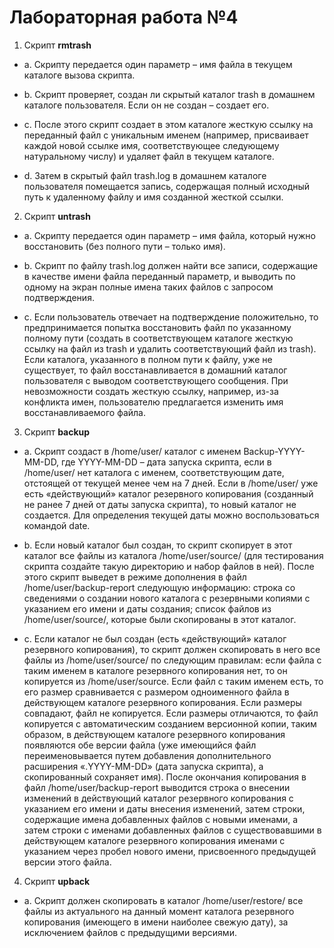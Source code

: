 # Лабораторная работа №4
1) Скрипт **rmtrash**
* a. Скрипту передается один параметр – имя файла в текущем каталоге вызова скрипта.

* b. Скрипт проверяет, создан ли скрытый каталог trash в домашнем каталоге пользователя. Если он
не создан – создает его.

* c. После этого скрипт создает в этом каталоге жесткую ссылку на переданный файл с уникальным
именем (например, присваивает каждой новой ссылке имя, соответствующее следующему
натуральному числу) и удаляет файл в текущем каталоге.

* d. Затем в скрытый файл trash.log в домашнем каталоге пользователя помещается запись,
содержащая полный исходный путь к удаленному файлу и имя созданной жесткой ссылки.

2) Скрипт **untrash**
* a. Скрипту передается один параметр – имя файла, который нужно восстановить (без полного пути –
только имя).

* b. Скрипт по файлу trash.log должен найти все записи, содержащие в качестве имени файла
переданный параметр, и выводить по одному на экран полные имена таких файлов с запросом
подтверждения.

* c. Если пользователь отвечает на подтверждение положительно, то предпринимается попытка
восстановить файл по указанному полному пути (создать в соответствующем каталоге жесткую
ссылку на файл из trash и удалить соответствующий файл из trash). Если каталога, указанного
в полном пути к файлу, уже не существует, то файл восстанавливается в домашний каталог
пользователя с выводом соответствующего сообщения. При невозможности создать жесткую
ссылку, например, из-за конфликта имен, пользователю предлагается изменить имя
восстанавливаемого файла.

3) Скрипт **backup**
* a. Скрипт создаст в /home/user/ каталог с именем Backup-YYYY-MM-DD, где YYYY-MM-DD –
дата запуска скрипта, если в /home/user/ нет каталога с именем, соответствующим дате,
отстоящей от текущей менее чем на 7 дней. Если в /home/user/ уже есть «действующий»
каталог резервного копирования (созданный не ранее 7 дней от даты запуска скрипта), то новый
каталог не создается. Для определения текущей даты можно воспользоваться командой date.

* b. Если новый каталог был создан, то скрипт скопирует в этот каталог все файлы из каталога
/home/user/source/ (для тестирования скрипта создайте такую директорию и набор файлов в
ней). После этого скрипт выведет в режиме дополнения в файл /home/user/backup-report
следующую информацию: строка со сведениями о создании нового каталога с резервными
копиями с указанием его имени и даты создания; список файлов из /home/user/source/,
которые были скопированы в этот каталог.

* c. Если каталог не был создан (есть «действующий» каталог резервного копирования), то скрипт
должен скопировать в него все файлы из /home/user/source/ по следующим правилам: если
файла с таким именем в каталоге резервного копирования нет, то он копируется из
/home/user/source. Если файл с таким именем есть, то его размер сравнивается с размером
одноименного файла в действующем каталоге резервного копирования. Если размеры совпадают,
файл не копируется. Если размеры отличаются, то файл копируется c автоматическим созданием
версионной копии, таким образом, в действующем каталоге резервного копирования появляются
обе версии файла (уже имеющийся файл переименовывается путем добавления дополнительного
расширения «.YYYY-MM-DD» (дата запуска скрипта), а скопированный сохраняет имя). После
окончания копирования в файл /home/user/backup-report выводится строка о внесении
изменений в действующий каталог резервного копирования с указанием его имени и даты
внесения изменений, затем строки, содержащие имена добавленных файлов с новыми именами, а
затем строки с именами добавленных файлов с существовавшими в действующем каталоге
резервного копирования именами с указанием через пробел нового имени, присвоенного
предыдущей версии этого файла.

4) Скрипт **upback**
* a. Скрипт должен скопировать в каталог /home/user/restore/ все файлы из актуального на
данный момент каталога резервного копирования (имеющего в имени наиболее свежую дату), за
исключением файлов с предыдущими версиями.
